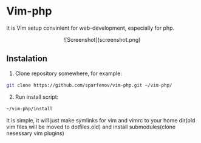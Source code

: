 # Vim-php
It is Vim setup convinient for web-development, especially for php.
<center>![Screenshot](screenshot.png)</center>

## Instalation
1. Clone repository somewhere, for example:

 ```bash
 git clone https://github.com/sparfenov/vim-php.git ~/vim-php/
 ```
2. Run install script:

 ```bash
 ~/vim-php/install 
 ```

It is simple, it will just make symlinks for vim and vimrc to your home dir(old vim files will be moved to dotfiles.old) and install submodules(clone nesessary vim plugins)

